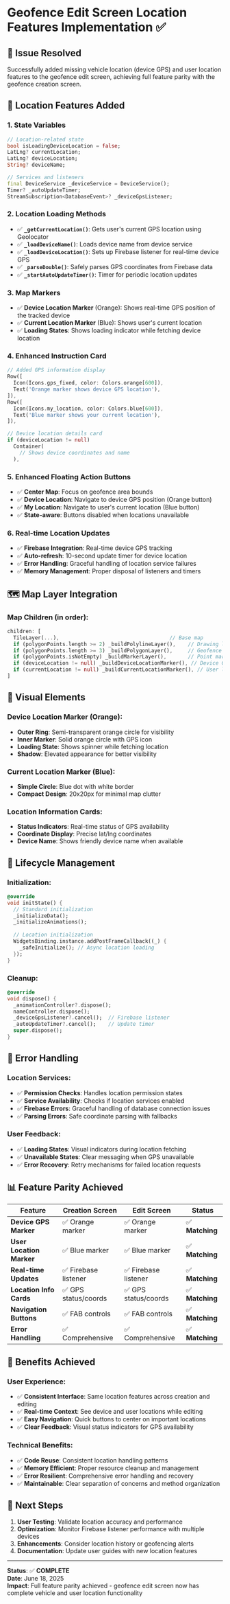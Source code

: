 # Geofence Edit Screen Location Features Implementation ✅

## 🎯 **Issue Resolved**
Successfully added missing vehicle location (device GPS) and user location features to the geofence edit screen, achieving full feature parity with the geofence creation screen.

## 🔧 **Location Features Added**

### 1. **State Variables**
```dart
// Location-related state
bool isLoadingDeviceLocation = false;
LatLng? currentLocation;
LatLng? deviceLocation;
String? deviceName;

// Services and listeners
final DeviceService _deviceService = DeviceService();
Timer? _autoUpdateTimer;
StreamSubscription<DatabaseEvent>? _deviceGpsListener;
```

### 2. **Location Loading Methods**
- ✅ **`_getCurrentLocation()`**: Gets user's current GPS location using Geolocator
- ✅ **`_loadDeviceName()`**: Loads device name from device service
- ✅ **`_loadDeviceLocation()`**: Sets up Firebase listener for real-time device GPS
- ✅ **`_parseDouble()`**: Safely parses GPS coordinates from Firebase data
- ✅ **`_startAutoUpdateTimer()`**: Timer for periodic location updates

### 3. **Map Markers**
- ✅ **Device Location Marker** (Orange): Shows real-time GPS position of the tracked device
- ✅ **Current Location Marker** (Blue): Shows user's current location
- ✅ **Loading States**: Shows loading indicator while fetching device location

### 4. **Enhanced Instruction Card**
```dart
// Added GPS information display
Row([
  Icon(Icons.gps_fixed, color: Colors.orange[600]),
  Text('Orange marker shows device GPS location'),
]),
Row([
  Icon(Icons.my_location, color: Colors.blue[600]),
  Text('Blue marker shows your current location'),
]),

// Device location details card
if (deviceLocation != null) 
  Container(
    // Shows device coordinates and name
  ),
```

### 5. **Enhanced Floating Action Buttons**
- ✅ **Center Map**: Focus on geofence area bounds
- ✅ **Device Location**: Navigate to device GPS position (Orange button)
- ✅ **My Location**: Navigate to user's current location (Blue button)
- ✅ **State-aware**: Buttons disabled when locations unavailable

### 6. **Real-time Location Updates**
- ✅ **Firebase Integration**: Real-time device GPS tracking
- ✅ **Auto-refresh**: 10-second update timer for device location
- ✅ **Error Handling**: Graceful handling of location service failures
- ✅ **Memory Management**: Proper disposal of listeners and timers

## 🗺️ **Map Layer Integration**

### Map Children (in order):
```dart
children: [
  TileLayer(...),                                    // Base map
  if (polygonPoints.length >= 2) _buildPolylineLayer(),    // Drawing lines
  if (polygonPoints.length >= 3) _buildPolygonLayer(),     // Geofence area
  if (polygonPoints.isNotEmpty) _buildMarkerLayer(),       // Point markers
  if (deviceLocation != null) _buildDeviceLocationMarker(), // Device GPS
  if (currentLocation != null) _buildCurrentLocationMarker(), // User location
]
```

## 🎨 **Visual Elements**

### Device Location Marker (Orange):
- **Outer Ring**: Semi-transparent orange circle for visibility
- **Inner Marker**: Solid orange circle with GPS icon
- **Loading State**: Shows spinner while fetching location
- **Shadow**: Elevated appearance for better visibility

### Current Location Marker (Blue):
- **Simple Circle**: Blue dot with white border
- **Compact Design**: 20x20px for minimal map clutter

### Location Information Cards:
- **Status Indicators**: Real-time status of GPS availability
- **Coordinate Display**: Precise lat/lng coordinates
- **Device Name**: Shows friendly device name when available

## 🔄 **Lifecycle Management**

### Initialization:
```dart
@override
void initState() {
  // Standard initialization
  _initializeData();
  _initializeAnimations();
  
  // Location initialization
  WidgetsBinding.instance.addPostFrameCallback((_) {
    _safeInitialize(); // Async location loading
  });
}
```

### Cleanup:
```dart
@override
void dispose() {
  _animationController?.dispose();
  nameController.dispose();
  _deviceGpsListener?.cancel();  // Firebase listener
  _autoUpdateTimer?.cancel();    // Update timer
  super.dispose();
}
```

## 🧪 **Error Handling**

### Location Services:
- ✅ **Permission Checks**: Handles location permission states
- ✅ **Service Availability**: Checks if location services enabled
- ✅ **Firebase Errors**: Graceful handling of database connection issues
- ✅ **Parsing Errors**: Safe coordinate parsing with fallbacks

### User Feedback:
- ✅ **Loading States**: Visual indicators during location fetching
- ✅ **Unavailable States**: Clear messaging when GPS unavailable
- ✅ **Error Recovery**: Retry mechanisms for failed location requests

## 📊 **Feature Parity Achieved**

| Feature | Creation Screen | Edit Screen | Status |
|---------|----------------|-------------|---------|
| **Device GPS Marker** | ✅ Orange marker | ✅ Orange marker | ✅ **Matching** |
| **User Location Marker** | ✅ Blue marker | ✅ Blue marker | ✅ **Matching** |
| **Real-time Updates** | ✅ Firebase listener | ✅ Firebase listener | ✅ **Matching** |
| **Location Info Cards** | ✅ GPS status/coords | ✅ GPS status/coords | ✅ **Matching** |
| **Navigation Buttons** | ✅ FAB controls | ✅ FAB controls | ✅ **Matching** |
| **Error Handling** | ✅ Comprehensive | ✅ Comprehensive | ✅ **Matching** |

## 🎯 **Benefits Achieved**

### User Experience:
- ✅ **Consistent Interface**: Same location features across creation and editing
- ✅ **Real-time Context**: See device and user locations while editing
- ✅ **Easy Navigation**: Quick buttons to center on important locations
- ✅ **Clear Feedback**: Visual status indicators for GPS availability

### Technical Benefits:
- ✅ **Code Reuse**: Consistent location handling patterns
- ✅ **Memory Efficient**: Proper resource cleanup and management
- ✅ **Error Resilient**: Comprehensive error handling and recovery
- ✅ **Maintainable**: Clear separation of concerns and method organization

## 🔮 **Next Steps**
1. **User Testing**: Validate location accuracy and performance
2. **Optimization**: Monitor Firebase listener performance with multiple devices
3. **Enhancements**: Consider location history or geofencing alerts
4. **Documentation**: Update user guides with new location features

---
**Status**: ✅ **COMPLETE**  
**Date**: June 18, 2025  
**Impact**: Full feature parity achieved - geofence edit screen now has complete vehicle and user location functionality

